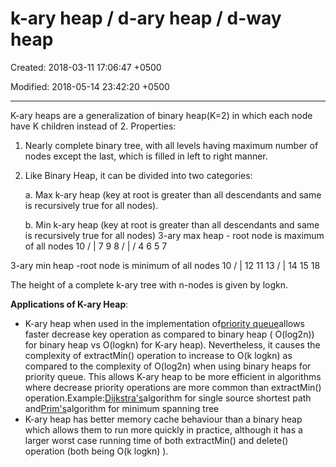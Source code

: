 # k-ary heap / d-ary heap / d-way heap

Created: 2018-03-11 17:06:47 +0500

Modified: 2018-05-14 23:42:20 +0500

---

K-ary heaps are a generalization of binary heap(K=2) in which each node have K children instead of 2.
Properties:

1.  Nearly complete binary tree, with all levels having maximum number of nodes except the last, which is filled in left to right manner.

2.  Like Binary Heap, it can be divided into two categories:

    a.  Max k-ary heap (key at root is greater than all descendants and same is recursively true for all nodes).

    b.  Min k-ary heap (key at root is greater than all descendants and same is recursively true for all nodes)
3-ary max heap - root node is maximum
of all nodes
10
/ | 
7 9 8
/ |  /
4 6 5 7

3-ary min heap -root node is minimum
of all nodes
10
/ | 
12 11 13
/ | 
14 15 18

The height of a complete k-ary tree with n-nodes is given by logkn.

**Applications of K-ary Heap**:
-   K-ary heap when used in the implementation of[priority queue](http://geeksquiz.com/priority-queue-set-1-introduction/)allows faster decrease key operation as compared to binary heap ( O(log2n)) for binary heap vs O(logkn) for K-ary heap). Nevertheless, it causes the complexity of extractMin() operation to increase to O(k logkn) as compared to the complexity of O(log2n) when using binary heaps for priority queue. This allows K-ary heap to be more efficient in algorithms where decrease priority operations are more common than extractMin() operation.Example:[Dijkstra's](https://www.geeksforgeeks.org/greedy-algorithms-set-6-dijkstras-shortest-path-algorithm/)algorithm for single source shortest path and[Prim's](https://www.geeksforgeeks.org/greedy-algorithms-set-5-prims-minimum-spanning-tree-mst-2/)algorithm for minimum spanning tree
-   K-ary heap has better memory cache behaviour than a binary heap which allows them to run more quickly in practice, although it has a larger worst case running time of both extractMin() and delete() operation (both being O(k logkn) ).